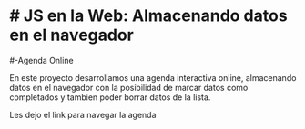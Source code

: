 # # JS en la Web: Almacenando datos en el navegador

#-Agenda Online

En este proyecto desarrollamos una agenda interactiva online, almacenando datos en el navegador
con la posibilidad de marcar datos como completados y tambien poder borrar datos de la lista.

Les dejo el link para navegar la agenda
